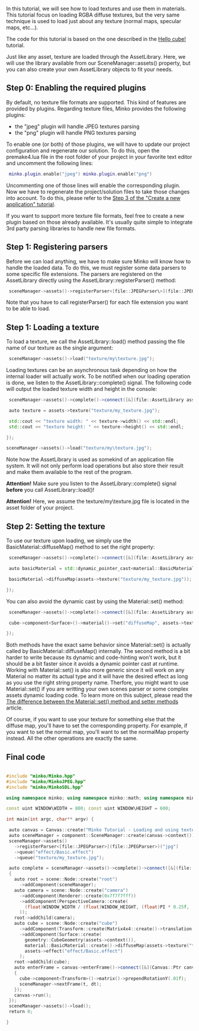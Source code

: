 In this tutorial, we will see how to load textures and use them in materials. This tutorial focus on loading RGBA diffuse textures, but the very same technique is used to load just about any texture (normal maps, specular maps, etc...).

The code for this tutorial is based on the one described in the [Hello cube!](Hello_cube!.md) tutorial.

Just like any asset, texture are loaded through the AssetLibrary. Here, we will use the library available from our SceneManager::assets() property, but you can also create your own AssetLibrary objects to fit your needs.

Step 0: Enabling the required plugins
-------------------------------------

By default, no texture file formats are supported. This kind of features are provided by plugins. Regarding texture files, Minko provides the following plugins:

-   the "jpeg" plugin will handle JPEG textures parsing
-   the "png" plugin will handle PNG textures parsing

To enable one (or both) of those plugins, we will have to update our project configuration and regenerate our solution. To do this, open the premake4.lua file in the root folder of your project in your favorite text editor and uncomment the following lines:


```lua
 minko.plugin.enable("jpeg") minko.plugin.enable("png") 
```


Uncommenting one of those lines will enable the corresponding plugin. Now we have to regenerate the project/solution files to take those changes into account. To do this, please refer to the [Step 3 of the "Create a new application" tutorial](Create_a_new_application-#-Step_3:_Generate_the_solution_file).

If you want to support more texture file formats, feel free to create a new plugin based on those already available. It's usually quite simple to integrate 3rd party parsing libraries to handle new file formats.

Step 1: Registering parsers
---------------------------

Before we can load anything, we have to make sure Minko will know how to handle the loaded data. To do this, we must register some data parsers to some specific file extensions. The parsers are registered on the AssetLibrary directly using the AssetLibrary::registerParser() method:


```cpp
 sceneManager->assets()->registerParser<[file::JPEGParser\>](file::JPEGParser>)("jpg"); 
```


Note that you have to call registerParser() for each file extension you want to be able to load.

Step 1: Loading a texture
-------------------------

To load a texture, we call the AssetLibrary::load() method passing the file name of our texture as the single argument:


```cpp
 sceneManager->assets()->load("texture/my\texture.jpg"); 
```


Loading textures can be an asynchronous task depending on how the internal loader will actually work. To be notified when our loading operation is done, we listen to the AssetLibrary::complete() signal. The following code will output the loaded texture width and height in the console:


```cpp
 sceneManager->assets()->complete()->connect([&](file::AssetLibrary assets) {

 auto texture = assets->texture("texture/my_texture.jpg");

 std::cout << "texture width: " << texture->width() << std::endl;
 std::cout << "texture height: " << texture->height() << std::endl;

});

sceneManager->assets()->load("texture/my\texture.jpg"); 
```


Note how the AssetLibrary is used as somekind of an application file system. It will not only perform load operations but also store their result and make them available to the rest of the program.

**Attention!** Make sure you listen to the AssetLibrary::complete() signal **before** you call AssetLibrary::load()!

**Attention!** Here, we assume the texture/my\texture.jpg file is located in the asset folder of your project.

Step 2: Setting the texture
---------------------------

To use our texture upon loading, we simply use the BasicMaterial::diffuseMap() method to set the right property:


```cpp
 sceneManager->assets()->complete()->connect([&](file::AssetLibrary assets) {

 auto basicMaterial = std::dynamic_pointer_cast<material::BasicMaterial>(cube->component<Surface>()->material());

 basicMaterial->diffuseMap(assets->texture("texture/my_texture.jpg"));

}); 
```


You can also avoid the dynamic cast by using the Material::set() method:


```cpp
 sceneManager->assets()->complete()->connect([&](file::AssetLibrary assets) {

 cube->component<Surface>()->material()->set("diffuseMap", assets->texture("texture/my_texture.jpg"));

}); 
```


Both methods have the exact same behavior since Material::set() is actually called by BasicMaterial::diffuseMap() internally. The second method is a bit harder to write because its dynamic and code-hinting won't work, but it should be a bit faster since it avoids a dynamic pointer cast at runtime. Working with Material::set() is also more generic since it will work on any Material no matter its actual type and it will have the desired effect as long as you use the right string property name. Therfore, you might want to use Material::set() if you are writting your own scenes parser or some complex assets dynamic loading code. To learn more on this subject, please read the [The difference between the Material::set() method and setter methods](The_difference_between_the_Material::set()_method_and_setter_methods) article.

Of course, if you want to use your texture for something else that the diffuse map, you'll have to set the corresponding property. For example, if you want to set the normal map, you'll want to set the normalMap property instead. All the other operations are exactly the same.

Final code
----------


```cpp
 
#include "minko/Minko.hpp" 
#include "minko/MinkoJPEG.hpp" 
#include "minko/MinkoSDL.hpp"

using namespace minko; using namespace minko::math; using namespace minko::component;

const uint WINDOW\WIDTH = 800; const uint WINDOW\HEIGHT = 600;

int main(int argc, char** argv) {

 auto canvas = Canvas::create("Minko Tutorial - Loading and using textures", WINDOW_WIDTH, WINDOW_HEIGHT);
 auto sceneManager = component::SceneManager::create(canvas->context());
 sceneManager->assets()
   ->registerParser<[file::JPEGParser>](file::JPEGParser>)("jpg")
   ->queue("effect/Basic.effect")
   ->queue("texture/my_texture.jpg");

 auto complete = sceneManager->assets()->complete()->connect([&](file::AssetLibrary::Ptr assets)
 {
   auto root = scene::Node::create("root")
     ->addComponent(sceneManager);
   auto camera = scene::Node::create("camera")
     ->addComponent(Renderer::create(0x7f7f7fff))
     ->addComponent(PerspectiveCamera::create(
       (float)WINDOW_WIDTH / (float)WINDOW_HEIGHT, (float)PI * 0.25f, .1f, 1000.f)
     ));
   root->addChild(camera);
   auto cube = scene::Node::create("cube")
     ->addComponent(Transform::create(Matrix4x4::create()->translation(0.f, 0.f, -5.f)))
     ->addComponent(Surface::create(
       geometry::CubeGeometry(assets->context()),
       material::BasicMaterial::create()->diffuseMap(assets->texture("texture/my_texture.jpg")),
       assets->effect("effect/Basic.effect")
     );
   root->addChild(cube);
   auto enterFrame = canvas->enterFrame()->connect([&](Canvas::Ptr canvas, float t, float dt)
   {
     cube->component<Transform>()->matrix()->prependRotationY(.01f);
     sceneManager->nextFrame(t, dt);
   });
   canvas->run();
 });
 sceneManager->assets()->load();
 return 0;

} 
```


